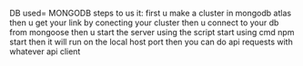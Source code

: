 DB used= MONGODB
steps to us it:
first u make a cluster in mongodb atlas
then u get your link by conecting your cluster
then u connect to your db from mongoose
then u start the server using the script start using cmd npm start
then it will run on the local host port then you can do api requests with whatever api client
